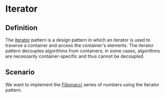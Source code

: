 Iterator
========

Definition
----------

The [iterator](https://refactoring.guru/design-patterns/iterator) pattern is a design pattern in which an iterator is used to traverse a container and access the container's elements. The iterator pattern decouples algorithms from containers; in some cases, algorithms are necessarily container-specific and thus cannot be decoupled.

Scenario
--------

We want to implement the [Fibonacci](https://en.wikipedia.org/wiki/Fibonacci_number) series of numbers using the Iterator pattern.
